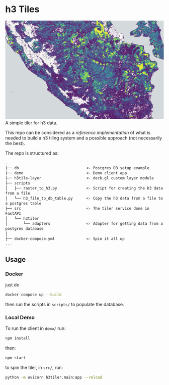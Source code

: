 # h3 Tiles

![img.png](img.png)
A simple tiler for h3 data.

This repo can be considered as a _reference implementation_ of what is needed to build a h3 tiling system and a
possible approach (not necessarily the best).

The repo is structured as:

```
.
├── db                              <- Postgres DB setup example
├── demo                            <- Demo client app
├── h3tile-layer                    <- deck.gl custom layer module
├── scripts
│   ├── raster_to_h3.py             <- Script for creating the h3 data from a file
│   └── h3_file_to_db_table.py      <- Copy the h3 data from a file to a postgres table
├── src                             <- The tiler service done in FastAPI
│   └── h3tiler
│       └── adapters                <- Adapter for getting data from a postgres database
│
├── docker-compose.yml              <- Spin it all up
...
```

## Usage

### Docker

just do

```bash
docker compose up --build
```

then run the scripts in `scripts/` to populate the database.

### Local Demo

To run the client in `demo/` run:

```bash
npm install
```

then:

```bash
npm start
```

to spin the tiler, in `src/`, run:

```bash
python -m uvicorn h3tiler.main:app --reload
```
